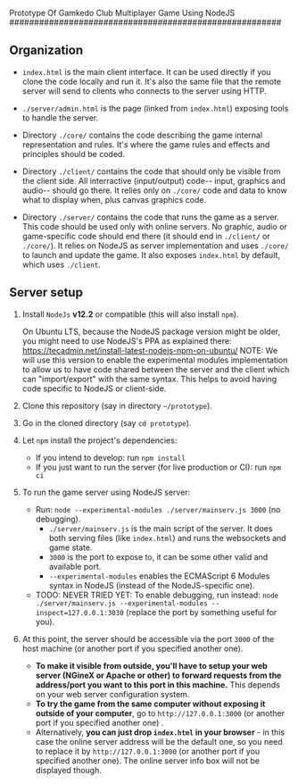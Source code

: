 Prototype Of Gamkedo Club Multiplayer Game Using NodeJS
#######################################################

Organization
------------

- `index.html` is the main client interface. It can be used directly if you clone the code locally and run it.
It's also the same file that the remote server will send to clients who connects to the server using HTTP.

- `./server/admin.html` is the page (linked from `index.html`) exposing tools to handle the server.

- Directory `./core/` contains the code describing the game internal representation and rules.
It's where the game rules and effects and principles should be coded.

- Directory `./client/` contains the code that should only be visible from the client side.
All interractive (input/output) code-- input, graphics and audio-- should go there.
It relies only on `./core/` code and data to know what to display when, plus canvas graphics code.

- Directory `./server/` contains the code that runs the game as a server.
This code should be used only with online servers.
No graphic, audio or game-specific code should end there (it should end in `./client/` or `./core/`).
It relies on NodeJS as server implementation and uses `./core/` to launch and update the game.
It also exposes `index.html` by default, which uses `./client`.

Server setup
------------

1. Install `NodeJs` **v12.2** or compatible (this will also install `npm`).

    On Ubuntu LTS, because the NodeJS package version might be older, you might need to use NodeJS's PPA as explained there: https://tecadmin.net/install-latest-nodejs-npm-on-ubuntu/
    NOTE: We will use this version to enable the experimental modules implementation to allow us to have code
          shared between the server and the client which can "import/export" with the same syntax. This helps
          to avoid having code specific to NodeJS or client-side.
          
2. Clone this repository (say in directory `~/prototype`).

3. Go in the cloned directory (say `cd prototype`).

4. Let `npm` install the project's dependencies: 
   - If you intend to develop: run `npm install`
   - If you just want to run the server (for live production or CI): run `npm ci`

5. To run the game server using NodeJS server:
   - Run: `node --experimental-modules ./server/mainserv.js 3000` (no debugging). 
      - `./server/mainserv.js` is the main script of the server. It does both serving files (like `index.html`) and runs the websockets and game state.
      - `3000` is the port to expose to, it can be some other valid and available port.
      - `--experimental-modules` enables the ECMAScript 6 Modules syntax in NodeJS (instead of the NodeJS-specific one).
   -  TODO: NEVER TRIED YET: To enable debugging, run instead: `node ./server/mainserv.js --experimental-modules --inspect=127.0.0.1:3030` (replace the port by something useful for you). 

6. At this point, the server should be accessible via the port `3000` of the host machine (or another port if you specified another one).
   - **To make it visible from outside, you'll have to setup your web server (NGineX or Apache or other) to forward requests from the address/port you want to this port in this machine.** This depends on your web server configuration system.
   - **To try the game from the same computer without exposing it outside of your computer**, go to `http://127.0.0.1:3000` (or another port if you specified another one) .
   - Alternatively, **you can just drop `index.html` in your browser** - in this case the online server address will be the default one, so you need to replace it by `http://127.0.0.1:3000` (or another port if you specified another one). The online server info box will not be displayed though.






